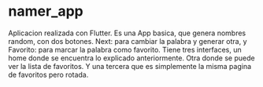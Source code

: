 # namer_app
Aplicacion realizada con Flutter. 
Es una App basica, que genera nombres random, con dos botones. Next: para cambiar la palabra y generar otra, y Favorito: para marcar la palabra como favorito.
Tiene tres interfaces, un home donde se encuentra lo explicado anteriormente. Otra donde se puede ver la lista de favoritos. Y una tercera que es simplemente la misma pagina de favoritos pero rotada.
